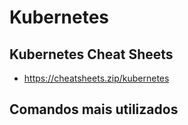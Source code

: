 # Kubernetes

## Kubernetes Cheat Sheets

- https://cheatsheets.zip/kubernetes

## Comandos mais utilizados